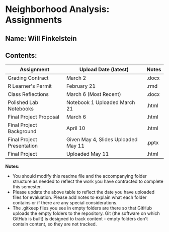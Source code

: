 # Neighborhood Analysis: Assignments

## **Name:** Will Finkelstein

## Contents:

| Assignment | Upload Date (latest) | Notes |
|-|-|-|
| Grading Contract |March 2  |.docx  |
| R Learner's Permit | February 21  |.rmd  |
| Class Reflections |March 6 (Most Recent)  |.docx  |
| Polished Lab Notebooks | Notebook 1 Uploaded March 21 |.html  |
| Final Project Proposal |March 6  |.html  |
| Final Project Background |April 10  |.html  |
| Final Project Presentation |Given May 4, Slides Uploaded May 11  |.pptx  |
| Final Project |Uploaded May 11  |.html  |

**Notes:** 

- You should modify this readme file and the accompanying folder structure as needed to reflect the work you have contracted to complete this semester.
- Please update the above table to reflect the date you have uploaded files for evaluation. Please add notes to explain what each folder contains or if there are any special considerations.
- The .gitkeep files you see in empty folders are there so that GitHub uploads the empty folders to the repository. Git (the software on which GitHub is built) is designed to track content - empty folders don't contain content, so they are not tracked.
